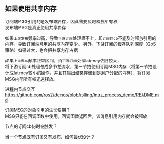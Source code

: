 ## 如果使用共享内存      

订阅端MSG引用的是发布端内存，因此需要及时释放所有权          
发布端MSG是真正使用共享内存      

如果`上游发布`频率过高，导致`下游订阅`处理跟不上，即`订阅的cb`不能及时释放引用的内存，导致订阅端可用的共享内存变少。 
另外，下游订阅的缓存队列深度（QoS策略）如果过大，也会把共享内存占据      

如果`上游发布`频率正常区间，而`下游订阅`处理latency依旧较大，    
将下游订阅cb处理做成多节拍流水，第一节拍使用订阅MSG内存（将第一节拍设计成latency较小的操作，并且其输出结果存储到是用户分配的内存），将订阅MSG内存所有权迅速释放。  

进程内节点交互 https://github.com/ros2/demos/blob/rolling/intra_process_demo/README.md


订阅MSG的对象引用的生命周期？    
MSG只能在回调函数中使用，回调函数返回后，该消息引用内存就会被释放    

节点的订阅cb何时被触发？  

当一个节点既有订阅又有发布，如何最优设计？       
